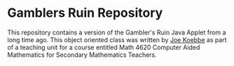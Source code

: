 # Gamblers Ruin Repository

This repository contains a version of the Gambler's Ruin Java Applet from a long time ago. This object oriented class was written
by [Joe Koebbe](http://jvkoebbe.github.io/gamblersruin/main) as part of a teaching unit for a course entitled Math 4620 Computer
Aided Mathematics for Secondary Mathematics Teachers.
